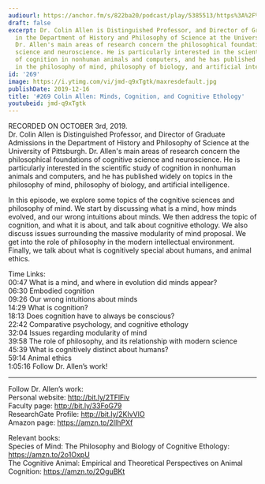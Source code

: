 ```yaml
---
audiourl: https://anchor.fm/s/822ba20/podcast/play/5385513/https%3A%2F%2Fd3ctxlq1ktw2nl.cloudfront.net%2Fproduction%2F2019-9-4%2F26361902-44100-2-05a9b4f20ab71.m4a
draft: false
excerpt: Dr. Colin Allen is Distinguished Professor, and Director of Graduate Admissions
  in the Department of History and Philosophy of Science at the University of Pittsburgh.
  Dr. Allen's main areas of research concern the philosophical foundations of cognitive
  science and neuroscience. He is particularly interested in the scientific study
  of cognition in nonhuman animals and computers, and he has published widely on topics
  in the philosophy of mind, philosophy of biology, and artificial intelligence.
id: '269'
image: https://i.ytimg.com/vi/jmd-q9xTgtk/maxresdefault.jpg
publishDate: 2019-12-16
title: '#269 Colin Allen: Minds, Cognition, and Cognitive Ethology'
youtubeid: jmd-q9xTgtk
---
```

<div class="timelinks">

RECORDED ON OCTOBER 3rd, 2019.  
Dr. Colin Allen is Distinguished Professor, and Director of Graduate Admissions in the Department of History and Philosophy of Science at the University of Pittsburgh. Dr. Allen's main areas of research concern the philosophical foundations of cognitive science and neuroscience. He is particularly interested in the scientific study of cognition in nonhuman animals and computers, and he has published widely on topics in the philosophy of mind, philosophy of biology, and artificial intelligence.

In this episode, we explore some topics of the cognitive sciences and philosophy of mind. We start by discussing what is a mind, how minds evolved, and our wrong intuitions about minds. We then address the topic of cognition, and what it is about, and talk about cognitive ethology. We also discuss issues surrounding the massive modularity of mind proposal. We get into the role of philosophy in the modern intellectual environment. Finally, we talk about what is cognitively special about humans, and animal ethics.

Time Links:  
<time>00:47</time> What is a mind, and where in evolution did minds appear?  
<time>06:30</time> Embodied cognition  
<time>09:26</time> Our wrong intuitions about minds  
<time>14:29</time> What is cognition?  
<time>18:13</time> Does cognition have to always be conscious?  
<time>22:42</time> Comparative psychology, and cognitive ethology  
<time>32:04</time> Issues regarding modularity of mind  
<time>39:58</time> The role of philosophy, and its relationship with modern science  
<time>45:39</time> What is cognitively distinct about humans?  
<time>59:14</time> Animal ethics  
<time>1:05:16</time> Follow Dr. Allen’s work!

---

Follow Dr. Allen’s work:  
Personal website: http://bit.ly/2TFlFiv  
Faculty page: http://bit.ly/33FoG79  
ResearchGate Profile: http://bit.ly/2KIvVlO  
Amazon page: https://amzn.to/2IlhPXf

Relevant books:  
Species of Mind: The Philosophy and Biology of Cognitive Ethology: https://amzn.to/2o1OxpU  
The Cognitive Animal: Empirical and Theoretical Perspectives on Animal Cognition: https://amzn.to/2OguBKt
</div>

